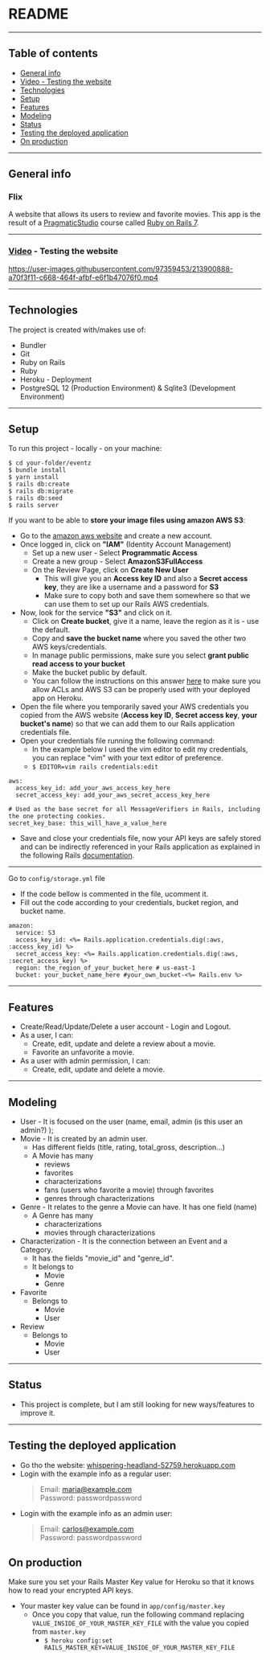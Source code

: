 # README
---
## Table of contents
* [General info](#general-info)
* [Video - Testing the website](#video---testing-the-website)
* [Technologies](#technologies)
* [Setup](#setup)
* [Features](#features)
* [Modeling](#modeling)
* [Status](#status)
* [Testing the deployed application](#testing-the-deployed-application)
* [On production](#on-production)
***
## General info
### Flix
A website that allows its users to review and favorite movies.
This app is the result of a [PragmaticStudio](https://pragmaticstudio.com/) course called [Ruby on Rails 7](https://pragmaticstudio.com/rails).
***
### [Video](https://www.loom.com/share/8a7619d58204486ab15572ffa950a350) - Testing the website

https://user-images.githubusercontent.com/97359453/213900888-a70f3f11-c668-464f-afbf-e6f1b47076f0.mp4

---
## Technologies
The project is created with/makes use of:
* Bundler
* Git
* Ruby on Rails
* Ruby
* Heroku - Deployment
* PostgreSQL 12 (Production Environment) & Sqlite3 (Development Environment)
---
## Setup
To run this project - locally - on your machine:
```
$ cd your-folder/eventz
$ bundle install
$ yarn install
$ rails db:create
$ rails db:migrate
$ rails db:seed
$ rails server
```
If you want to be able to **store your image files using amazon AWS S3**:

 * Go to the [amazon aws website](https://aws.amazon.com/) and create a new account.
 * Once logged in, click on **"IAM"** (Identity Account Management)
	 * Set up a new user - Select **Programmatic Access**
	 * Create a new group - Select **AmazonS3FullAccess**
	 * On the Review Page, click on **Create New User**
		 * This will give you an **Access key ID** and also a **Secret access key**, they are like a username and a password for **S3**
		 * Make sure to copy both and save them somewhere so that we can use them to set up our Rails AWS credentials.
* Now, look for the service **"S3"** and click on it.
	* Click on **Create bucket**, give it a name, leave the region as it is - use the default.
	* Copy and **save the bucket name** where you saved the other two AWS keys/credentials.
	* In manage public permissions, make sure you select **grant public read access to your bucket**
	* Make the bucket public by default.
	* You can follow the instructions on this answer [here](https://stackoverflow.com/a/70603995) to make sure you allow ACLs and AWS S3 can be properly used with your deployed app on Heroku.
* Open the file where you temporarily saved your AWS credentials you copied from the AWS website (**Access key ID**, **Secret access key**, **your bucket's name**) so that we can add them to our Rails application credentials file.
 * Open your credentials file running the following command:
	+  In the example below I used the vim editor to edit my credentials, you can replace "vim" with your text editor of preference.
	+ ```$ EDITOR=vim rails credentials:edit```
```
aws:
  access_key_id: add_your_aws_access_key_here
  secret_access_key: add_your_aws_secret_access_key_here

# Used as the base secret for all MessageVerifiers in Rails, including the one protecting cookies.
secret_key_base: this_will_have_a_value_here
```
 * Save and close your credentials file, now your API keys are safely stored and can be indirectly referenced in your Rails application as explained in the following Rails [documentation](https://guides.rubyonrails.org/security.html#custom-credentials).
---
Go to ```config/storage.yml``` file
  * If the code bellow is commented in the file, ucomment it.
  * Fill out the code according to your credentials, bucket region, and bucket name.
```
amazon:
  service: S3
  access_key_id: <%= Rails.application.credentials.dig(:aws, :access_key_id) %>
  secret_access_key: <%= Rails.application.credentials.dig(:aws, :secret_access_key) %>
  region: the_region_of_your_bucket_here # us-east-1
  bucket: your_bucket_name_here #your_own_bucket-<%= Rails.env %>
```
***
## Features
* Create/Read/Update/Delete a user account - Login and Logout.
* As a user, I can:
    * Create, edit, update and delete a review about a movie.
    * Favorite an unfavorite a movie.
* As a user with admin permission, I can:
    * Create, edit, update and delete a movie.
---
## Modeling
* User - It is focused on the user (name, email, admin (is this user an admin?) );
* Movie - It is created by an admin user.
  * Has different fields (title, rating, total_gross, description...)
  * A Movie has many
    * reviews
    * favorites
    * characterizations
    * fans (users who favorite a movie) through favorites
    * genres through characterizations
* Genre - It relates to the genre a Movie can have. It has one field (name)
  * A Genre has many
    * characterizations
    * movies through characterizations
* Characterization - It is the connection between an Event and a Category.
  * It has the fields "movie_id" and "genre_id".
  * It belongs to
    * Movie
    * Genre
* Favorite
  * Belongs to
    * Movie
    * User
* Review
  * Belongs to
    * Movie
    * User
***
## Status
* This project is complete, but I am still looking for new ways/features to improve it.
***
## Testing the deployed application
* Go tho the website: [whispering-headland-52759.herokuapp.com](https://whispering-headland-52759.herokuapp.com/)
* Login with the example info as a regular user:
    > Email: maria@example.com\
    > Password: passwordpassword
* Login with the example info as an admin user:
    > Email: carlos@example.com\
    > Password: passwordpassword
## On production
Make sure you set your Rails Master Key value for Heroku so that it knows how to read your encrypted API keys.
* Your master key value can be found in ```app/config/master.key```
	+ Once you copy that value, run the following command replacing ```VALUE_INSIDE_OF_YOUR_MASTER_KEY_FILE``` with the value you copied from ```master.key```
		+ ```$ heroku config:set RAILS_MASTER_KEY=VALUE_INSIDE_OF_YOUR_MASTER_KEY_FILE```
